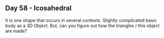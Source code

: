 ## Day 58 - Icosahedral

It is one shape that occurs in several contexts.
Slightly complicated basic body as a 3D Object. But, can you figure out how the triangles / this object are made?